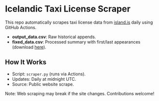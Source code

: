 # Icelandic Taxi License Scraper

This repo automatically scrapes taxi license data from [island.is](https://island.is/listi-yfir-rekstrarleyfishafa-i-leigubilaakstri) daily using GitHub Actions.

- **output_data.csv**: Raw historical appends.
- **fixed_data.csv**: Processed summary with first/last appearances (download [here](fixed_data.csv)).

## How It Works
- Script: `scraper.py` (runs via Actions).
- Updates: Daily at midnight UTC.
- Source: Public website scrape.

Note: Web scraping may break if the site changes. Contributions welcome!
